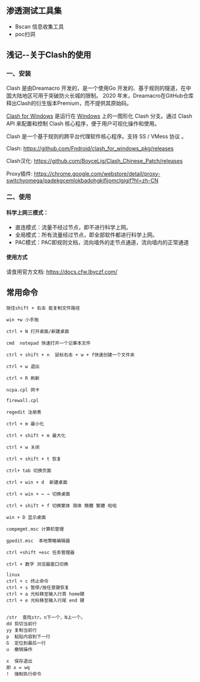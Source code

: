 ## 渗透测试工具集


- Bscan 信息收集工具
- poc扫洞

## 浅记--关于Clash的使用

### 一、安装

Clash 是由Dreamacro 开发的，是一个使用Go 开发的、基于规则的隧道，在中国大陆地区可用于突破防火长城的限制。 2020 年末，Dreamacro在GitHub仓库释出Clash的衍生版本Premium，而不提供其原始码。

[Clash for Windows](https://uzbox.com/tag/clash-for-windows) 是运行在 [Windows](https://uzbox.com/tag/windows) 上的一图形化 Clash 分支。通过 Clash API 来配置和控制 Clash 核心程序，便于用户可视化操作和使用。

Clash 是一个基于规则的跨平台代理软件核心程序。支持 SS / VMess 协议 。

Clash: https://github.com/Fndroid/clash_for_windows_pkg/releases

Clash汉化: https://github.com/BoyceLig/Clash_Chinese_Patch/releases

Proxy插件: https://chrome.google.com/webstore/detail/proxy-switchyomega/padekgcemlokbadohgkifijomclgjgif?hl=zh-CN

### 二、使用

#### 科学上网三模式：

- 直连模式：流量不经过节点，即不进行科学上网。
- 全局模式：所有流量经过节点，即全部软件都进行科学上网。
- PAC模式：PAC即规则文档，流向墙外的走节点通道，流向墙内的正常通道

#### 使用方式

请食用官方文档: https://docs.cfw.lbyczf.com/


## 常用命令

```
按住shift + 右击 能复制文件路径

win +w 小手拖

ctrl + N 打开桌面/新建桌面

cmd  notepad 快速打开一个记事本文件

ctrl + shift + n  鼠标右击 + w + f快速创建一个文件夹

ctrl + w 退出

ctrl + R 刷新

ncpa.cpl 网卡

firewall.cpl

regedit 注册表

ctrl + m 最小化

ctrl + shift + m 最大化

ctrl + w 关闭

ctrl + shift + t 恢复

ctrl+ tab 切换页面

ctrl + win + d  新建桌面

ctrl + win + ← → 切换桌面

ctrl + shift + f 切换繁体 简体 簡體 繁體 哈哈

win + D 显示桌面

compmgmt.msc 计算机管理

gpedit.msc  本地策略编辑器

ctrl +shift +esc 任务管理器

ctrl + 数字 浏览器窗口切换
```

```
linux
ctrl + c 终止命令
ctrl + s 暂停/按任意键恢复
ctrl + a 光标移至输入行首 home键
ctrl + e 光标移至输入行尾 end 键


/str  查找str。n下一个，N上一个。
dd 剪切当前行
yy 复制当前行
p  粘贴内容到下一行
G  定位到最后一行
u  撤销操作

x  保存退出
即 x = wq
!  强制执行命令

```
